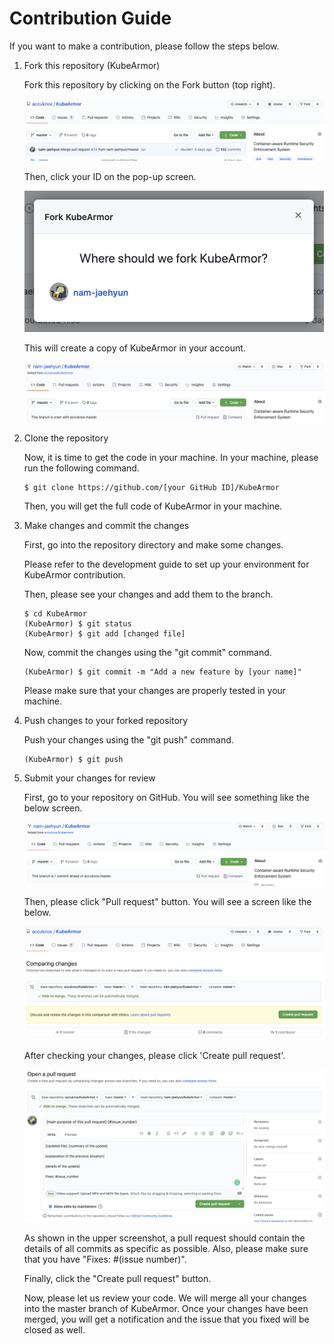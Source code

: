 # Contribution Guide

If you want to make a contribution, please follow the steps below.

1. Fork this repository (KubeArmor)

    Fork this repository by clicking on the Fork button (top right).
    
    <center><img src=resources/images/fork_button.png></center>
    
    Then, click your ID on the pop-up screen.
    
    <center><img src=resources/images/fork_screen.png></center>

    This will create a copy of KubeArmor in your account.

    <center><img src=resources/images/forked_repo.png></center>

2. Clone the repository

    Now, it is time to get the code in your machine. In your machine, please run the following command.

    ```
    $ git clone https://github.com/[your GitHub ID]/KubeArmor
    ```

    Then, you will get the full code of KubeArmor in your machine.

3. Make changes and commit the changes

    First, go into the repository directory and make some changes.

    Please refer to the development guide to set up your environment for KubeArmor contribution.

    Then, please see your changes and add them to the branch.

    ```
    $ cd KubeArmor
    (KubeArmor) $ git status
    (KubeArmor) $ git add [changed file]
    ```

    Now, commit the changes using the "git commit" command.

    ```
    (KubeArmor) $ git commit -m "Add a new feature by [your name]"
    ```

    Please make sure that your changes are properly tested in your machine.

5. Push changes to your forked repository

    Push your changes using the "git push" command.

    ```
    (KubeArmor) $ git push
    ```

6. Submit your changes for review

    First, go to your repository on GitHub. You will see something like the below screen.

    <center><img src=resources/images/commit_ahead.png></center>

    Then, please click "Pull request" button. You will see a screen like the below.

    <center><img src=resources/images/after_pull_request.png></center>

    After checking your changes, please click 'Create pull request'.

    <center><img src=resources/images/open_pull_request.png></center>

    As shown in the upper screenshot, a pull request should contain the details of all commits as specific as possible. Also, please make sure that you have "Fixes: #(issue number)".

    Finally, click the "Create pull request" button.

    Now, please let us review your code. We will merge all your changes into the master branch of KubeArmor. Once your changes have been merged, you will get a notification and the issue that you fixed will be closed as well.
